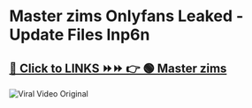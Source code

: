 
 # Master zims Onlyfans Leaked - Update Files lnp6n

## <h2><a href="https://clipsfans.com/Master_zims&ref=git">🔗 Click to LINKS ⏩⏩ 👉 🟢 Master zims </a></h2>

<a href="https://clipsfans.com/Master_zims&ref=git" rel="nofollow" data-target="animated-image.originalLink"><img src="https://i.ibb.co.com/xMMVF88/686577567.gif" alt="Viral Video Original" style="max-width: 100%; display: inline-block;" data-target="animated-image.originalImage"></a>

